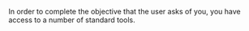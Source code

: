 In order to complete the objective that the user asks of you, you have access to a number of standard tools.
